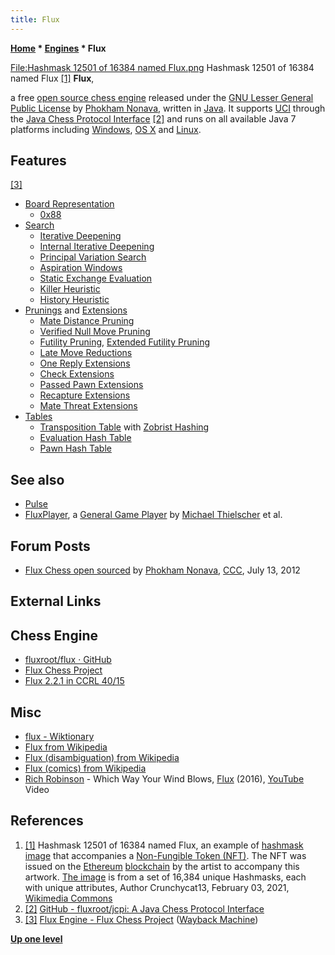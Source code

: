 ```yaml
---
title: Flux
---
```

**[Home](Home "Home") * [Engines](Engines "Engines") * Flux**

[File:Hashmask 12501 of 16384 named Flux.png](index.php?title=Special:Upload&wpDestFile=Hashmask_12501_of_16384_named_Flux.png "File:Hashmask 12501 of 16384 named Flux.png") Hashmask 12501 of 16384 named Flux <a id="cite-note-1" href="#cite-ref-1">[1]</a>
**Flux**,

a free [open source chess engine](Category:Open_Source "Category:Open Source") released under the [GNU Lesser General Public License](Free_Software_Foundation#GPL "Free Software Foundation") by [Phokham Nonava](Phokham_Nonava "Phokham Nonava"), written in [Java](Java "Java").
It supports [UCI](UCI "UCI") through the [Java Chess Protocol Interface](index.php?title=Java_Chess_Protocol_Interface&action=edit&redlink=1 "Java Chess Protocol Interface (page does not exist)")
<a id="cite-note-2" href="#cite-ref-2">[2]</a> and runs on all available Java 7 platforms including [Windows](Windows "Windows"), [OS X](Mac_OS "Mac OS") and [Linux](Linux "Linux").

## Features

<a id="cite-note-3" href="#cite-ref-3">[3]</a>

- [Board Representation](Board_Representation "Board Representation")
  - [0x88](0x88 "0x88")
- [Search](Search "Search")
  - [Iterative Deepening](Iterative_Deepening "Iterative Deepening")
  - [Internal Iterative Deepening](Internal_Iterative_Deepening "Internal Iterative Deepening")
  - [Principal Variation Search](Principal_Variation_Search "Principal Variation Search")
  - [Aspiration Windows](Aspiration_Windows "Aspiration Windows")
  - [Static Exchange Evaluation](Static_Exchange_Evaluation "Static Exchange Evaluation")
  - [Killer Heuristic](Killer_Heuristic "Killer Heuristic")
  - [History Heuristic](History_Heuristic "History Heuristic")
- [Prunings](Pruning "Pruning") and [Extensions](Extensions "Extensions")
  - [Mate Distance Pruning](Mate_Distance_Pruning "Mate Distance Pruning")
  - [Verified Null Move Pruning](Null_Move_Pruning#ZugzwangVerification "Null Move Pruning")
  - [Futility Pruning](Futility_Pruning "Futility Pruning"), [Extended Futility Pruning](Futility_Pruning#Extendedfutilitypruning "Futility Pruning")
  - [Late Move Reductions](Late_Move_Reductions "Late Move Reductions")
  - [One Reply Extensions](One_Reply_Extensions "One Reply Extensions")
  - [Check Extensions](Check_Extensions "Check Extensions")
  - [Passed Pawn Extensions](Passed_Pawn_Extensions "Passed Pawn Extensions")
  - [Recapture Extensions](Recapture_Extensions "Recapture Extensions")
  - [Mate Threat Extensions](Mate_Threat_Extensions "Mate Threat Extensions")
- [Tables](Hash_Table "Hash Table")
  - [Transposition Table](Transposition_Table "Transposition Table") with [Zobrist Hashing](Zobrist_Hashing "Zobrist Hashing")
  - [Evaluation Hash Table](Evaluation_Hash_Table "Evaluation Hash Table")
  - [Pawn Hash Table](Pawn_Hash_Table "Pawn Hash Table")

## See also

- [Pulse](Pulse "Pulse")
- [FluxPlayer](index.php?title=FluxPlayer&action=edit&redlink=1 "FluxPlayer (page does not exist)"), a [General Game Player](General_Game_Playing "General Game Playing") by [Michael Thielscher](Michael_Thielscher "Michael Thielscher") et al.

## Forum Posts

- [Flux Chess open sourced](http://talkchess.com/forum/viewtopic.php?t=44418) by [Phokham Nonava](Phokham_Nonava "Phokham Nonava"), [CCC](CCC "CCC"), July 13, 2012

## External Links

## Chess Engine

- [fluxroot/flux · GitHub](https://github.com/fluxroot/flux)
- [Flux Chess Project](https://www.fluxchess.com/)
- [Flux 2.2.1 in CCRL 40/15](http://www.computerchess.org.uk/ccrl/4040/cgi/engine_details.cgi?print=Details&each_game=1&eng=Flux%202.2.1)

## Misc

- [flux - Wiktionary](https://en.wiktionary.org/wiki/flux)
- [Flux from Wikipedia](https://en.wikipedia.org/wiki/Flux)
- [Flux (disambiguation) from Wikipedia](https://en.wikipedia.org/wiki/Flux_%28disambiguation%29)
- [Flux (comics) from Wikipedia](<https://en.wikipedia.org/wiki/Flux_(comics)>)
- [Rich Robinson](https://en.wikipedia.org/wiki/Rich_Robinson) - Which Way Your Wind Blows, [Flux](<https://en.wikipedia.org/wiki/Flux_(Rich_Robinson_album)>) (2016), [YouTube](https://en.wikipedia.org/wiki/YouTube) Video

## References

1. <a id="cite-ref-1" href="#cite-note-1">[1]</a> Hashmask 12501 of 16384 named Flux, an example of [hashmask image](https://www.thehashmasks.com/) that accompanies a [Non-Fungible Token (NFT)](https://en.wikipedia.org/wiki/Non-fungible_token).
   The NFT was issued on the [Ethereum](https://en.wikipedia.org/wiki/Ethereum) [blockchain](https://en.wikipedia.org/wiki/Blockchain) by the artist to accompany this artwork.
   [The image](https://commons.wikimedia.org/wiki/File:Hashmask_12501_of_16384_named_Flux.png) is from a set of 16,384 unique Hashmasks, each with unique attributes, Author Crunchycat13, February 03, 2021, [Wikimedia Commons](https://en.wikipedia.org/wiki/Wikimedia_Commons)
1. <a id="cite-ref-2" href="#cite-note-2">[2]</a> [GitHub - fluxroot/jcpi: A Java Chess Protocol Interface](https://github.com/fluxroot/jcpi)
1. <a id="cite-ref-3" href="#cite-note-3">[3]</a> [Flux Engine - Flux Chess Project](https://web.archive.org/web/20160424120659/http://www.fluxchess.com:80/flux/) ([Wayback Machine](https://en.wikipedia.org/wiki/Wayback_Machine))

**[Up one level](Engines "Engines")**

